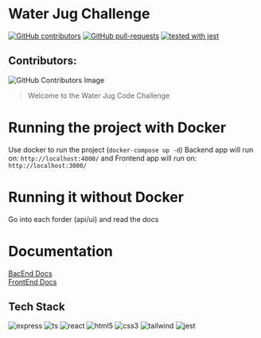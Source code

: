 # Water Jug Challenge
[![GitHub contributors](https://badgen.net/github/contributors/Blazeknot/casamia)](https://GitHub.com/Blazeknot/casamia/graphs/contributors/)
[![GitHub pull-requests](https://img.shields.io/github/issues-pr/Blazeknot/casamia.svg)](https://GitHub.com/Blazeknot/casamia/pull/)
[![tested with jest](https://img.shields.io/badge/tested_with-jest-99424f.svg)](https://github.com/facebook/jest)

## Contributors:
![GitHub Contributors Image](https://contrib.rocks/image?repo=josepernia8/water-jug-challenge)

> Welcome to the Water Jug Code Challenge

# Running the project with Docker

Use docker to run the project (`docker-compose up -d`) Backend app will run on: `http://localhost:4000/` and Frontend app will run on: `http://localhost:3000/`

# Running it without Docker
Go into each forder (api/ui) and read the docs

# Documentation
[BacEnd Docs](./api/README.md) <br>
[FrontEnd Docs](./ui/README.md)

## Tech Stack

![express](https://img.shields.io/badge/Express.js-404D59?style=for-the-badge)
![ts](https://img.shields.io/badge/TypeScript-007ACC?style=for-the-badge&logo=typescript&logoColor=white)
![react](https://img.shields.io/badge/-ReactJs-61DAFB?logo=react&logoColor=white&style=for-the-badge)
![html5](https://img.shields.io/badge/HTML5-E34F26?style=for-the-badge&logo=html5&logoColor=white)
![css3](https://img.shields.io/badge/CSS3-1572B6?style=for-the-badge&logo=css3&logoColor=white)
![tailwind](https://img.shields.io/badge/Tailwind_CSS-38B2AC?style=for-the-badge&logo=tailwind-css&logoColor=white)
![jest](https://img.shields.io/badge/Jest-C21325?style=for-the-badge&logo=jest&logoColor=white)
